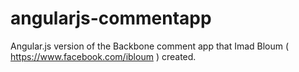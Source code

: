 angularjs-commentapp
====================

Angular.js version of the Backbone comment app that Imad Bloum ( https://www.facebook.com/ibloum ) created.

